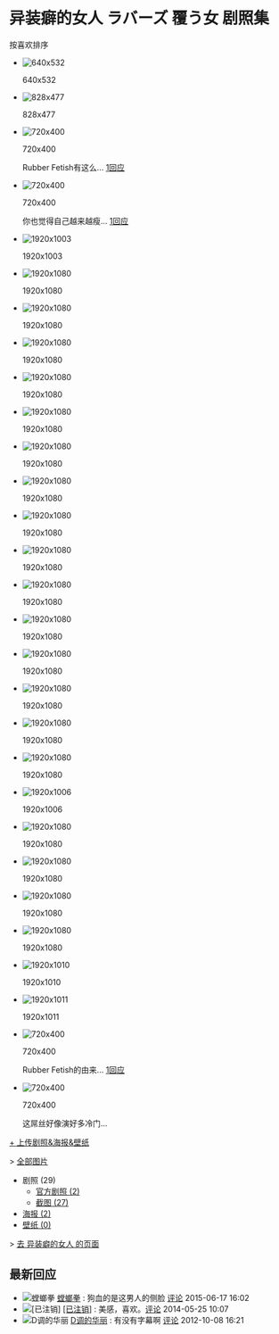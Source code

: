 # 异装癖的女人 ラバーズ 覆う女 剧照集

按喜欢排序

-   ![640x532](https://img3.doubanio.com/view/photo/m/public/p2570123933.webp)
    
    640x532
    
-   ![828x477](https://img1.doubanio.com/view/photo/m/public/p2548151950.webp)
    
    828x477
    
-   ![720x400](https://img9.doubanio.com/view/photo/m/public/p1539972364.webp)
    
    720x400
    
    Rubber Fetish有这么... [1回应](https://movie.douban.com/photos/photo/1539972364/#comments)
    
-   ![720x400](https://img9.doubanio.com/view/photo/m/public/p1539972326.webp)
    
    720x400
    
    你也觉得自己越来越瘦... [1回应](https://movie.douban.com/photos/photo/1539972326/#comments)
    
-   ![1920x1003](https://img3.doubanio.com/view/photo/m/public/p2895226737.webp)
    
    1920x1003
    
-   ![1920x1080](https://img1.doubanio.com/view/photo/m/public/p2895226538.webp)
    
    1920x1080
    
-   ![1920x1080](https://img3.doubanio.com/view/photo/m/public/p2895226413.webp)
    
    1920x1080
    
-   ![1920x1080](https://img9.doubanio.com/view/photo/m/public/p2895226186.webp)
    
    1920x1080
    
-   ![1920x1080](https://img1.doubanio.com/view/photo/m/public/p2895226168.webp)
    
    1920x1080
    
-   ![1920x1080](https://img9.doubanio.com/view/photo/m/public/p2895225905.webp)
    
    1920x1080
    
-   ![1920x1080](https://img3.doubanio.com/view/photo/m/public/p2895225717.webp)
    
    1920x1080
    
-   ![1920x1080](https://img1.doubanio.com/view/photo/m/public/p2895225658.webp)
    
    1920x1080
    
-   ![1920x1080](https://img2.doubanio.com/view/photo/m/public/p2895225351.webp)
    
    1920x1080
    
-   ![1920x1080](https://img3.doubanio.com/view/photo/m/public/p2895224682.webp)
    
    1920x1080
    
-   ![1920x1080](https://img9.doubanio.com/view/photo/m/public/p2895224266.webp)
    
    1920x1080
    
-   ![1920x1080](https://img9.doubanio.com/view/photo/m/public/p2895223655.webp)
    
    1920x1080
    
-   ![1920x1080](https://img1.doubanio.com/view/photo/m/public/p2895213430.webp)
    
    1920x1080
    
-   ![1920x1080](https://img1.doubanio.com/view/photo/m/public/p2895212930.webp)
    
    1920x1080
    
-   ![1920x1080](https://img9.doubanio.com/view/photo/m/public/p2895207295.webp)
    
    1920x1080
    
-   ![1920x1080](https://img9.doubanio.com/view/photo/m/public/p2894954884.webp)
    
    1920x1080
    
-   ![1920x1006](https://img9.doubanio.com/view/photo/m/public/p2894933795.webp)
    
    1920x1006
    
-   ![1920x1080](https://img1.doubanio.com/view/photo/m/public/p2894933238.webp)
    
    1920x1080
    
-   ![1920x1080](https://img9.doubanio.com/view/photo/m/public/p2894912956.webp)
    
    1920x1080
    
-   ![1920x1080](https://img1.doubanio.com/view/photo/m/public/p2894911528.webp)
    
    1920x1080
    
-   ![1920x1080](https://img2.doubanio.com/view/photo/m/public/p2894910941.webp)
    
    1920x1080
    
-   ![1920x1010](https://img3.doubanio.com/view/photo/m/public/p2894910443.webp)
    
    1920x1010
    
-   ![1920x1011](https://img3.doubanio.com/view/photo/m/public/p2894909467.webp)
    
    1920x1011
    
-   ![720x400](https://img9.doubanio.com/view/photo/m/public/p1539972344.webp)
    
    720x400
    
    Rubber Fetish的由来... [1回应](https://movie.douban.com/photos/photo/1539972344/#comments)
    
-   ![720x400](https://img9.doubanio.com/view/photo/m/public/p1539972335.webp)
    
    720x400
    
    这屌丝好像演好多冷门...
    

[+ 上传剧照&海报&壁纸](https://movie.douban.com/subject/4898350/mupload)

\> [全部图片](https://movie.douban.com/subject/4898350/all_photos)

-   剧照 (29)
    -   [官方剧照 (2)](https://movie.douban.com/subject/4898350/photos?type=S&start=0&sortby=like&size=a&subtype=o)
    -   [截图 (27)](https://movie.douban.com/subject/4898350/photos?type=S&start=0&sortby=like&size=a&subtype=c)
-   [海报 (2)](https://movie.douban.com/subject/4898350/photos?type=R&start=0&sortby=like&size=a&subtype=a)
-   [壁纸 (0)](https://movie.douban.com/subject/4898350/photos?type=W&start=0&sortby=like&size=a&subtype=a)

\> [去 异装癖的女人 的页面](https://movie.douban.com/subject/4898350/)

## 最新回应

-   ![螳螂拳](https://img3.doubanio.com/icon/u34807986-2.jpg)
    [螳螂拳](https://www.douban.com/people/tanglangquan/) : 狗血的是这男人的侧脸 [评论](https://movie.douban.com/photos/photo/1539972364/#c-143474505) 2015-06-17 16:02
-   ![\[已注销\]](https://img1.doubanio.com/icon/user_normal.jpg)
    [\[已注销\]](https://www.douban.com/people/ebool/) : 美感，喜欢。[评论](https://movie.douban.com/photos/photo/1539972326/#c-138816230) 2014-05-25 10:07
-   ![D调的华丽](https://img3.doubanio.com/icon/u4114172-3.jpg)
    [D调的华丽](https://www.douban.com/people/4114172/) : 有没有字幕啊 [评论](https://movie.douban.com/photos/photo/1539972344/#c-115938181) 2012-10-08 16:21
